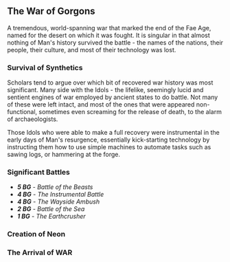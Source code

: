 ## The War of Gorgons
A tremendous, world-spanning war that marked the end of the Fae Age, named for the desert on which it was fought. It is singular in that almost nothing of Man's history survived the battle - the names of the nations, their people, their culture, and most of their technology was lost.

### Survival of Synthetics
Scholars tend to argue over which bit of recovered war history was most significant. Many side with the Idols - the lifelike, seemingly lucid and sentient engines of war employed by ancient states to do battle. Not many of these were left intact, and most of the ones that were appeared non-functional, sometimes even screaming for the release of death, to the alarm of archaeologists.

Those Idols who were able to make a full recovery were instrumental in the early days of Man's resurgence, essentially kick-starting technology by instructing them how to use simple machines to automate tasks such as sawing logs, or hammering at the forge.

### Significant Battles
- ***5 BG*** - *Battle of the Beasts*
- ***4 BG*** - *The Instrumental Battle*
- ***4 BG*** - *The Wayside Ambush*
- ***2 BG*** - *Battle of the Sea*
- ***1 BG*** - *The Earthcrusher*

### Creation of Neon


### The Arrival of WAR